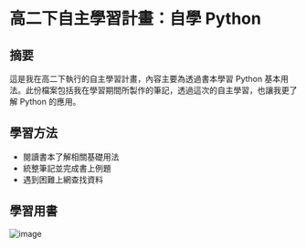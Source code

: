 # 高二下自主學習計畫：自學 Python
## 摘要
這是我在高二下執行的自主學習計畫，內容主要為透過書本學習 Python 基本用法。此份檔案包括我在學習期間所製作的筆記，透過這次的自主學習，也讓我更了解 Python 的應用。 
## 學習方法
- 閱讀書本了解相關基礎用法
- 統整筆記並完成書上例題
- 遇到困難上網查找資料
## 學習用書
![image](https://github.com/wuunttt/python-self-study/blob/main/%E5%AD%B8%E7%BF%92%E7%94%A8%E6%9B%B8.png)
